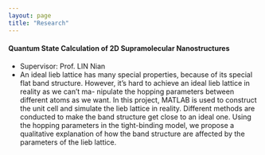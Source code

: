 ```yaml
---
layout: page
title: "Research"
---
```


#### Quantum State Calculation of 2D Supramolecular Nanostructures
* Supervisor: Prof. LIN Nian
* An ideal lieb lattice has many special properties, because of its special flat band structure. However, it’s hard to achieve an ideal lieb lattice in reality as we can’t ma- nipulate the hopping parameters between different atoms as we want. In this project, MATLAB is used to construct the unit cell and simulate the lieb lattice in reality. Different methods are conducted to make the band structure get close to an ideal one. Using the hopping parameters in the tight-binding model, we propose a qualitative explanation of how the band structure are affected by the parameters of the lieb lattice.

